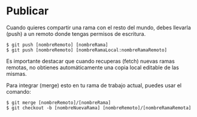 # Publicar

Cuando quieres compartir una rama con el resto del mundo, debes llevarla (push) a un remoto donde tengas permisos de escritura. 

```
$ git push [nombreRemoto] [nombreRama]
$ git push [nombreRemoto] [nombreRamaLocal:nombreRamaRemoto]
```

Es importante destacar que cuando recuperas (fetch) nuevas ramas remotas, no obtienes automáticamente una copia local editable de las mismas. 

Para integrar (merge) esto en tu rama de trabajo actual, puedes usar el comando:

```
$ git merge [nombreRemoto]/[nombreRama] 
$ git checkout -b [nombreNuevaRama] [nombreRemoto]/[nombreRamaRemota]
```